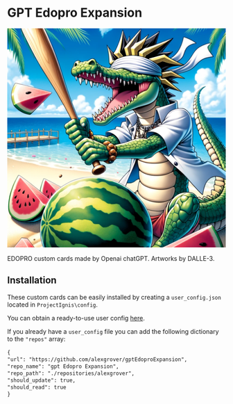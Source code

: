 # GPT Edopro Expansion

![](./artworks/1000000011.png)

EDOPRO custom cards made by Openai chatGPT. Artworks by DALLE-3.

## Installation

These custom cards can be easily installed by creating a `user_config.json` located in `ProjectIgnis\config`. 

You can obtain a ready-to-use user config [here](https://gist.github.com/alexgrover/5a0c4a97e7adec0033609bf7e7fadcb7).

If you already have a `user_config` file you can add the following dictionary to the `"repos"` array:

```
{
"url": "https://github.com/alexgrover/gptEdoproExpansion",
"repo_name": "gpt Edopro Expansion",
"repo_path": "./repositories/alexgrover",
"should_update": true,
"should_read": true
}
```
